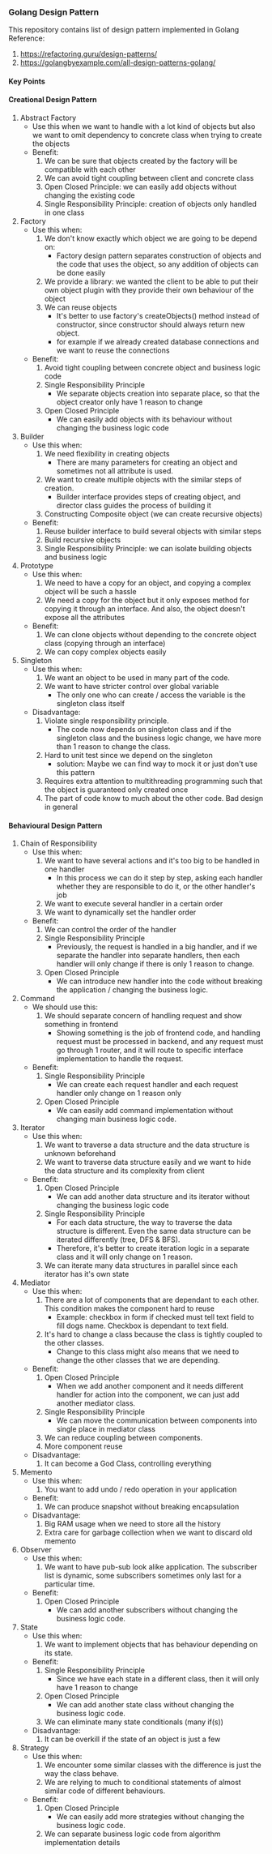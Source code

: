 ### Golang Design Pattern

This repository contains list of design pattern implemented in Golang
Reference:
1. https://refactoring.guru/design-patterns/
2. https://golangbyexample.com/all-design-patterns-golang/

#### Key Points
#### Creational Design Pattern
1. Abstract Factory
    - Use this when we want to handle with a lot kind of objects but also we want to omit dependency to concrete class when trying to create the objects
    - Benefit:
        1. We can be sure that objects created by the factory will be compatible with each other
        2. We can avoid tight coupling between client and concrete class
        3. Open Closed Principle: we can easily add objects without changing the existing code
        4. Single Responsibility Principle: creation of objects only handled in one class
2. Factory
    - Use this when:
        1. We don't know exactly which object we are going to be depend on:
            - Factory design pattern separates construction of objects and the code that uses the object, so any addition of objects can be done easily
        2. We provide a library: we wanted the client to be able to put their own object plugin with they provide their own behaviour of the object
        3. We can reuse objects
            - It's better to use factory's createObjects() method instead of constructor, since constructor should always return new object.
            - for example if we already created database connections and we want to reuse the connections
    - Benefit:
        1. Avoid tight coupling between concrete object and business logic code
        2. Single Responsibility Principle
            - We separate objects creation into separate place, so that the object creator only have 1 reason to change
        3. Open Closed Principle
            - We can easily add objects with its behaviour without changing the business logic code
3. Builder
    - Use this when:
        1. We need flexibility in creating objects
            - There are many parameters for creating an object and sometimes not all attribute is used.
        2. We want to create multiple objects with the similar steps of creation.
            - Builder interface provides steps of creating object, and director class guides the process of building it
        3. Constructing Composite object (we can create recursive objects)
    - Benefit:
        1. Reuse builder interface to build several objects with similar steps
        2. Build recursive objects
        3. Single Responsibility Principle: we can isolate building objects and business logic
4. Prototype
    - Use this when:
        1. We need to have a copy for an object, and copying a complex object will be such a hassle
        2. We need a copy for the object but it only exposes method for copying it through an interface. And also, the object doesn't expose all the attributes
    - Benefit:
        1. We can clone objects without depending to the concrete object class (copying through an interface)
        2. We can copy complex objects easily 
5. Singleton
    - Use this when:
        1. We want an object to be used in many part of the code.
        2. We want to have stricter control over global variable
            - The only one who can create / access the variable is the singleton class itself
    - Disadvantage:
        1. Violate single responsibility principle.
            - The code now depends on singleton class and if the singleton class and the business logic change, we have more than 1 reason to change the class.
        2. Hard to unit test since we depend on the singleton
            - solution: Maybe we can find way to mock it or just don't use this pattern
        3. Requires extra attention to multithreading programming such that the object is guaranteed only created once
        4. The part of code know to much about the other code. Bad design in general 

#### Behavioural Design Pattern
1. Chain of Responsibility
    - Use this when:
        1. We want to have several actions and it's too big to be handled in one handler
            - In this process we can do it step by step, asking each handler whether they are responsible to do it, or the other handler's job
        2. We want to execute several handler in a certain order
        3. We want to dynamically set the handler order
    - Benefit:
        1. We can control the order of the handler
        2. Single Responsibility Principle
            - Previously, the request is handled in a big handler, and if we separate the handler into separate handlers, then each handler will only change if there is only 1 reason to change.
        3. Open Closed Principle
            - We can introduce new handler into the code without breaking the application / changing the business logic.
2. Command
    - We should use this:
        1. We should separate concern of handling request and show something in frontend
            - Showing something is the job of frontend code, and handling request must be processed in backend, and any request must go through 1 router, and it will route to specific interface implementation to handle the request.
    - Benefit:
        1. Single Responsibility Principle
            - We can create each request handler and each request handler only change on 1 reason only
        2. Open Closed Principle
            - We can easily add command implementation without changing main business logic code.
3. Iterator
    - Use this when:
        1. We want to traverse a data structure and the data structure is unknown beforehand
        2. We want to traverse data structure easily and we want to hide the data structure and its complexity from client
    - Benefit:
        1. Open Closed Principle
            - We can add another data structure and its iterator without changing the business logic code
        2. Single Responsibility Principle
            - For each data structure, the way to traverse the data structure is different. Even the same data structure can be iterated differently (tree, DFS & BFS).
            - Therefore, it's better to create iteration logic in a separate class and it will only change on 1 reason.
        3. We can iterate many data structures in parallel since each iterator has it's own state
4. Mediator
    - Use this when:
        1. There are a lot of components that are dependant to each other. This condition makes the component hard to reuse
            - Example: checkbox in form if checked must tell text field to fill dogs name. Checkbox is dependant to text field. 
        2. It's hard to change a class because the class is tightly coupled to the other classes.
            - Change to this class might also means that we need to change the other classes that we are depending.
    - Benefit:
        1. Open Closed Principle
            - When we add another component and it needs different handler for action into the component, we can just add another mediator class.
        2. Single Responsibility Principle
            - We can move the communication between components into single place in mediator class
        3. We can reduce coupling between components.
        4. More component reuse
    - Disadvantage:
        1. It can become a God Class, controlling everything
5. Memento
    - Use this when:
        1. You want to add undo / redo operation in your application
    - Benefit:
        1. We can produce snapshot without breaking encapsulation
    - Disadvantage:
        1. Big RAM usage when we need to store all the history
        2. Extra care for garbage collection when we want to discard old memento
6. Observer
    - Use this when:
        1. We want to have pub-sub look alike application. The subscriber list is dynamic, some subscribers sometimes only last for a particular time.
    - Benefit:
        1. Open Closed Principle
            - We can add another subscribers without changing the business logic code.
7. State
    - Use this when:
        1. We want to implement objects that has behaviour depending on its state.
    - Benefit:
        1. Single Responsibility Principle
            - Since we have each state in a different class, then it will only have 1 reason to change
        2. Open Closed Principle
            - We can add another state class without changing the business logic code.
        3. We can eliminate many state conditionals (many if(s))
    - Disadvantage:
        1. It can be overkill if the state of an object is just a few
8. Strategy
    - Use this when:
        1. We encounter some similar classes with the difference is just the way the class behave.
        2. We are relying to much to conditional statements of almost similar code of different behaviours.
    - Benefit:
        1. Open Closed Principle
            - We can easily add more strategies without changing the business logic code.
        2. We can separate business logic code from algorithm implementation details
